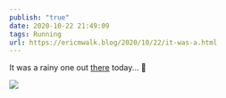 ```yaml
---
publish: "true"
date: 2020-10-22 21:49:09
tags: Running
url: https://ericmwalk.blog/2020/10/22/it-was-a.html
---
```


It was a rainy one out [there](https://www.strava.com/activities/4229696879) today... 🏃

![](https://ericmwalk.blog/uploads/2020/a0a83f2f41.jpg)
